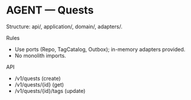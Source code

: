 # AGENT — Quests

Structure: api/, application/, domain/, adapters/.

Rules
- Use ports (Repo, TagCatalog, Outbox); in-memory adapters provided.
- No monolith imports.

API
- /v1/quests (create)
- /v1/quests/{id} (get)
- /v1/quests/{id}/tags (update)

